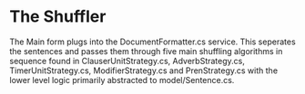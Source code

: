 # The Shuffler

The Main form plugs into the DocumentFormatter.cs service. This seperates the sentences and passes them through five main shuffling algorithms in sequence found in ClauserUnitStrategy.cs, AdverbStrategy.cs, TimerUnitStrategy.cs, ModifierStrategy.cs and PrenStrategy.cs with the lower level logic primarily abstracted to model/Sentence.cs.



